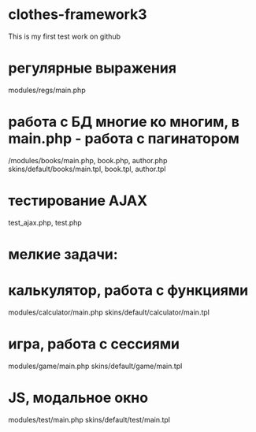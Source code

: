 # clothes-framework3

This is my first test work on github

# регулярные выражения
modules/regs/main.php

# работа с БД многие ко многим, в main.php - работа с пагинатором
/modules/books/main.php, book.php, author.php
skins/default/books/main.tpl, book.tpl, author.tpl

# тестирование AJAX
test_ajax.php, test.php

# мелкие задачи:

# калькулятор, работа с функциями
modules/calculator/main.php
skins/default/calculator/main.tpl

# игра, работа с сессиями
modules/game/main.php
skins/default/game/main.tpl

# JS, модальное окно
modules/test/main.php
skins/default/test/main.tpl
